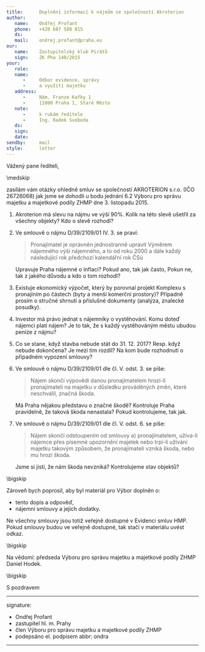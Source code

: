 ```yaml
---
title:      Doplnění informací k nájmům se společností Akroterion
author:
   name:    Ondřej Profant
   phone:   +420 607 580 015
   ds:
   mail:    ondrej.profant@praha.eu
our:
   name:    Zastupitelský klub Pirátů
   sign:    ZK Pha 140/2015
your:
   role:    
   name:
      -     Odbor evidence, správy
      -     a využití majetku
   address:
      -     Nám. Franze Kafky 1
      -     11000 Praha 1, Staré Město 
   note:
      -     k rukám ředitele
      -     Ing. Radek Svoboda
   ds:
   sign:
   date:
sendby:     mail
style:      letter
---
```


Vážený pane řediteli,

\medskip

zasílám vám otázky ohledně smluv se společností AKROTERION s.r.o. (IČO 26726068) jak jsme se dohodli u bodu jednání 6.2 Výboru pro správu majetku a majetkové podíly ZHMP dne 3. listopadu 2015.

1. Akroterion má slevu na nájmu ve výší 90%. Kolik na této slevě ušetřil za všechny objekty? Kdo o slevě rozhodl?

2. 	Ve smlouvě o nájmu D/39/2109/01 IV. 3. se praví:

	> Pronajímatel je oprávněn jednostranně upravit Výměrem nájemného výši nájemného, a to od roku 2000 a dále každý následující rok předchozí kalendářní rok ČSú

	Upravuje Praha nájemné o inflaci? Pokud ano, tak jak často, Pokun ne, tak z jakého důvodu a kdo o tom rozhodl?

3. Existuje ekonomický výpočet, který by porovnal projekt Komplexu s pronajíním po částech (byty a menší komerční prostory)? Případně prosím o stručné shrnutí a příslušné dokumenty (analýza, znalecké posudky).

4. Investor má právo jednat s nájemníky o vystěhování. Komu doteď nájemci platí nájem? Je to tak, že s každý vystěhováným městu ubudou peníze z nájmu?

5. Co se stane, když stavba nebude stát do 31. 12. 2017? Resp. když nebude dokončena? Je mezi tím rozdíl? Na kom bude rozhodnutí o připadném vypození smlouvy?

6. 	Ve smlouvě o nájmu D/39/2109/01 dle čl. V. odst. 3. se píše:

	> Nájem skončí výpovědí danou pronajímatelem hrozí-li pronajímateli na majetku v důsledku prováděných změn, které neschválil, značná škoda.

	Má Praha nějakou představu o značné škodě? Kontroluje Praha pravidelně, že taková škoda nenastala? Pokud kontrolujeme, tak jak.

7. 	Ve smlouvě o nájmu D/39/2109/01 dle čl. V. odst. 6. se píše:

	> Nájem skončí odstoupením od smlouvy 
	> a) pronajímatelem, užíva-li nájemce přes písemné upozornění majetek nebo trpí-li užívání majetku takovým způsobem, že pronajímateli vzniká škoda, nebo mu hrozí škoda.

	Jsme si jisti, že nám škoda nevzniká? Kontrolujeme stav objektů? 

\bigskip


Zároveň bych poprosil, aby byl materiál pro Výbor doplněn o:

- tento dopis a odpověď,
- nájemní smlouvy a jejich dodatky.

Ne všechny smlouvy jsou totiž veřejně dostupné v Evidenci smluv HMP.
Pokud smlouvy budou ve veřejně dostupné, tak stačí v materiálu uvést odkaz.

\bigskip


Na vědomí: předseda Výboru pro správu majetku a majetkové podíly ZHMP Daniel Hodek.

\bigskip

S pozdravem

---
signature: 
  - Ondřej Profant
  - zastupitel hl. m. Prahy
  - člen Výboru pro správu majetku a majetkové podíly ZHMP
  - podepsáno el. podpisem
abbr: ondra
---

